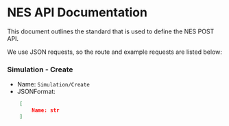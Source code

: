 # NES API Documentation

This document outlines the standard that is used to define the NES POST API.

We use JSON requests, so the route and example requests are listed below:


### Simulation - Create
 - Name: `Simulation/Create`  
 - JSONFormat: 
```json
    [
        Name: str
    ]
```